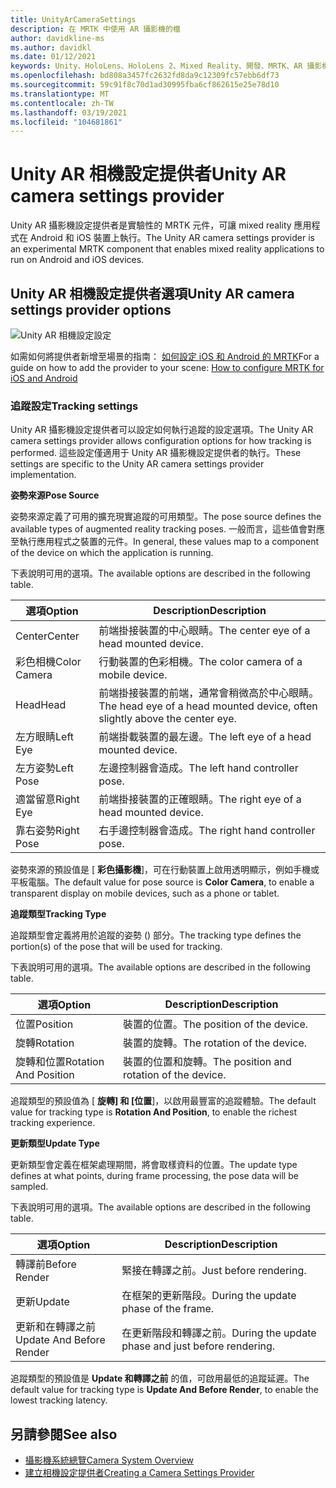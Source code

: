 ```yaml
---
title: UnityArCameraSettings
description: 在 MRTK 中使用 AR 攝影機的檔
author: davidkline-ms
ms.author: davidkl
ms.date: 01/12/2021
keywords: Unity、HoloLens、HoloLens 2、Mixed Reality、開發、MRTK、AR 攝影機、
ms.openlocfilehash: bd808a3457fc2632fd8da9c12309fc57ebb6df73
ms.sourcegitcommit: 59c91f8c70d1ad30995fba6cf862615e25e78d10
ms.translationtype: MT
ms.contentlocale: zh-TW
ms.lasthandoff: 03/19/2021
ms.locfileid: "104681861"
---
```

# <a name="unity-ar-camera-settings-provider"></a><span data-ttu-id="14e0f-104">Unity AR 相機設定提供者</span><span class="sxs-lookup"><span data-stu-id="14e0f-104">Unity AR camera settings provider</span></span>

<span data-ttu-id="14e0f-105">Unity AR 攝影機設定提供者是實驗性的 MRTK 元件，可讓 mixed reality 應用程式在 Android 和 iOS 裝置上執行。</span><span class="sxs-lookup"><span data-stu-id="14e0f-105">The Unity AR camera settings provider is an experimental MRTK component that enables mixed reality applications to run on Android and iOS devices.</span></span>

## <a name="unity-ar-camera-settings-provider-options"></a><span data-ttu-id="14e0f-106">Unity AR 相機設定提供者選項</span><span class="sxs-lookup"><span data-stu-id="14e0f-106">Unity AR camera settings provider options</span></span>

![Unity AR 相機設定設定](../images/camera-system/UnityArSettingsConfiguration.png)

<span data-ttu-id="14e0f-108">如需如何將提供者新增至場景的指南： [如何設定 iOS 和 Android 的 MRTK](../cross-platform/using-ar-foundation.md)</span><span class="sxs-lookup"><span data-stu-id="14e0f-108">For a guide on how to add the provider to your scene: [How to configure MRTK for iOS and Android](../cross-platform/using-ar-foundation.md)</span></span>

### <a name="tracking-settings"></a><span data-ttu-id="14e0f-109">追蹤設定</span><span class="sxs-lookup"><span data-stu-id="14e0f-109">Tracking settings</span></span>

<span data-ttu-id="14e0f-110">Unity AR 攝影機設定提供者可以設定如何執行追蹤的設定選項。</span><span class="sxs-lookup"><span data-stu-id="14e0f-110">The Unity AR camera settings provider allows configuration options for how tracking is performed.</span></span> <span data-ttu-id="14e0f-111">這些設定僅適用于 Unity AR 攝影機設定提供者的執行。</span><span class="sxs-lookup"><span data-stu-id="14e0f-111">These settings are specific to the Unity AR camera settings provider implementation.</span></span>

<span data-ttu-id="14e0f-112">**姿勢來源**</span><span class="sxs-lookup"><span data-stu-id="14e0f-112">**Pose Source**</span></span>

<span data-ttu-id="14e0f-113">姿勢來源定義了可用的擴充現實追蹤的可用類型。</span><span class="sxs-lookup"><span data-stu-id="14e0f-113">The pose source defines the available types of augmented reality tracking poses.</span></span> <span data-ttu-id="14e0f-114">一般而言，這些值會對應至執行應用程式之裝置的元件。</span><span class="sxs-lookup"><span data-stu-id="14e0f-114">In general, these values map to a component of the device on which the application is running.</span></span>

<span data-ttu-id="14e0f-115">下表說明可用的選項。</span><span class="sxs-lookup"><span data-stu-id="14e0f-115">The available options are described in the following table.</span></span>

| <span data-ttu-id="14e0f-116">選項</span><span class="sxs-lookup"><span data-stu-id="14e0f-116">Option</span></span> | <span data-ttu-id="14e0f-117">Description</span><span class="sxs-lookup"><span data-stu-id="14e0f-117">Description</span></span> |
| --- | --- |
| <span data-ttu-id="14e0f-118">Center</span><span class="sxs-lookup"><span data-stu-id="14e0f-118">Center</span></span> | <span data-ttu-id="14e0f-119">前端掛接裝置的中心眼睛。</span><span class="sxs-lookup"><span data-stu-id="14e0f-119">The center eye of a head mounted device.</span></span> |
| <span data-ttu-id="14e0f-120">彩色相機</span><span class="sxs-lookup"><span data-stu-id="14e0f-120">Color Camera</span></span> | <span data-ttu-id="14e0f-121">行動裝置的色彩相機。</span><span class="sxs-lookup"><span data-stu-id="14e0f-121">The color camera of a mobile device.</span></span> |
| <span data-ttu-id="14e0f-122">Head</span><span class="sxs-lookup"><span data-stu-id="14e0f-122">Head</span></span> | <span data-ttu-id="14e0f-123">前端掛接裝置的前端，通常會稍微高於中心眼睛。</span><span class="sxs-lookup"><span data-stu-id="14e0f-123">The head eye of a head mounted device, often slightly above the center eye.</span></span> |
| <span data-ttu-id="14e0f-124">左方眼睛</span><span class="sxs-lookup"><span data-stu-id="14e0f-124">Left Eye</span></span> | <span data-ttu-id="14e0f-125">前端掛載裝置的最左邊。</span><span class="sxs-lookup"><span data-stu-id="14e0f-125">The left eye of a head mounted device.</span></span> |
| <span data-ttu-id="14e0f-126">左方姿勢</span><span class="sxs-lookup"><span data-stu-id="14e0f-126">Left Pose</span></span> | <span data-ttu-id="14e0f-127">左邊控制器會造成。</span><span class="sxs-lookup"><span data-stu-id="14e0f-127">The left hand controller pose.</span></span> |
| <span data-ttu-id="14e0f-128">適當留意</span><span class="sxs-lookup"><span data-stu-id="14e0f-128">Right Eye</span></span> | <span data-ttu-id="14e0f-129">前端掛接裝置的正確眼睛。</span><span class="sxs-lookup"><span data-stu-id="14e0f-129">The right eye of a head mounted device.</span></span> |
| <span data-ttu-id="14e0f-130">靠右姿勢</span><span class="sxs-lookup"><span data-stu-id="14e0f-130">Right Pose</span></span> | <span data-ttu-id="14e0f-131">右手邊控制器會造成。</span><span class="sxs-lookup"><span data-stu-id="14e0f-131">The right hand controller pose.</span></span> |

<span data-ttu-id="14e0f-132">姿勢來源的預設值是 [ **彩色攝影機**]，可在行動裝置上啟用透明顯示，例如手機或平板電腦。</span><span class="sxs-lookup"><span data-stu-id="14e0f-132">The default value for pose source is **Color Camera**, to enable a transparent display on mobile devices, such as a phone or tablet.</span></span>

<span data-ttu-id="14e0f-133">**追蹤類型**</span><span class="sxs-lookup"><span data-stu-id="14e0f-133">**Tracking Type**</span></span>

<span data-ttu-id="14e0f-134">追蹤類型會定義將用於追蹤的姿勢 () 部分。</span><span class="sxs-lookup"><span data-stu-id="14e0f-134">The tracking type defines the portion(s) of the pose that will be used for tracking.</span></span>

<span data-ttu-id="14e0f-135">下表說明可用的選項。</span><span class="sxs-lookup"><span data-stu-id="14e0f-135">The available options are described in the following table.</span></span>

| <span data-ttu-id="14e0f-136">選項</span><span class="sxs-lookup"><span data-stu-id="14e0f-136">Option</span></span> | <span data-ttu-id="14e0f-137">Description</span><span class="sxs-lookup"><span data-stu-id="14e0f-137">Description</span></span> |
| --- | --- |
| <span data-ttu-id="14e0f-138">位置</span><span class="sxs-lookup"><span data-stu-id="14e0f-138">Position</span></span> | <span data-ttu-id="14e0f-139">裝置的位置。</span><span class="sxs-lookup"><span data-stu-id="14e0f-139">The position of the device.</span></span> |
| <span data-ttu-id="14e0f-140">旋轉</span><span class="sxs-lookup"><span data-stu-id="14e0f-140">Rotation</span></span> | <span data-ttu-id="14e0f-141">裝置的旋轉。</span><span class="sxs-lookup"><span data-stu-id="14e0f-141">The rotation of the device.</span></span> |
| <span data-ttu-id="14e0f-142">旋轉和位置</span><span class="sxs-lookup"><span data-stu-id="14e0f-142">Rotation And Position</span></span> | <span data-ttu-id="14e0f-143">裝置的位置和旋轉。</span><span class="sxs-lookup"><span data-stu-id="14e0f-143">The position and rotation of the device.</span></span> |

<span data-ttu-id="14e0f-144">追蹤類型的預設值為 [ **旋轉] 和 [位置**]，以啟用最豐富的追蹤體驗。</span><span class="sxs-lookup"><span data-stu-id="14e0f-144">The default value for tracking type is **Rotation And Position**, to enable the richest tracking experience.</span></span>

<span data-ttu-id="14e0f-145">**更新類型**</span><span class="sxs-lookup"><span data-stu-id="14e0f-145">**Update Type**</span></span>

<span data-ttu-id="14e0f-146">更新類型會定義在框架處理期間，將會取樣資料的位置。</span><span class="sxs-lookup"><span data-stu-id="14e0f-146">The update type defines at what points, during frame processing, the pose data will be sampled.</span></span>

<span data-ttu-id="14e0f-147">下表說明可用的選項。</span><span class="sxs-lookup"><span data-stu-id="14e0f-147">The available options are described in the following table.</span></span>

| <span data-ttu-id="14e0f-148">選項</span><span class="sxs-lookup"><span data-stu-id="14e0f-148">Option</span></span> | <span data-ttu-id="14e0f-149">Description</span><span class="sxs-lookup"><span data-stu-id="14e0f-149">Description</span></span> |
| --- | --- |
| <span data-ttu-id="14e0f-150">轉譯前</span><span class="sxs-lookup"><span data-stu-id="14e0f-150">Before Render</span></span> | <span data-ttu-id="14e0f-151">緊接在轉譯之前。</span><span class="sxs-lookup"><span data-stu-id="14e0f-151">Just before rendering.</span></span> |
| <span data-ttu-id="14e0f-152">更新</span><span class="sxs-lookup"><span data-stu-id="14e0f-152">Update</span></span> | <span data-ttu-id="14e0f-153">在框架的更新階段。</span><span class="sxs-lookup"><span data-stu-id="14e0f-153">During the update phase of the frame.</span></span> |
| <span data-ttu-id="14e0f-154">更新和在轉譯之前</span><span class="sxs-lookup"><span data-stu-id="14e0f-154">Update And Before Render</span></span> | <span data-ttu-id="14e0f-155">在更新階段和轉譯之前。</span><span class="sxs-lookup"><span data-stu-id="14e0f-155">During the update phase and just before rendering.</span></span> |

<span data-ttu-id="14e0f-156">追蹤類型的預設值是 **Update 和轉譯之前** 的值，可啟用最低的追蹤延遲。</span><span class="sxs-lookup"><span data-stu-id="14e0f-156">The default value for tracking type is **Update And Before Render**, to enable the lowest tracking latency.</span></span>

## <a name="see-also"></a><span data-ttu-id="14e0f-157">另請參閱</span><span class="sxs-lookup"><span data-stu-id="14e0f-157">See also</span></span>

- [<span data-ttu-id="14e0f-158">攝影機系統總覽</span><span class="sxs-lookup"><span data-stu-id="14e0f-158">Camera System Overview</span></span>](camera-system-overview.md)
- [<span data-ttu-id="14e0f-159">建立相機設定提供者</span><span class="sxs-lookup"><span data-stu-id="14e0f-159">Creating a Camera Settings Provider</span></span>](create-settings-provider.md)
